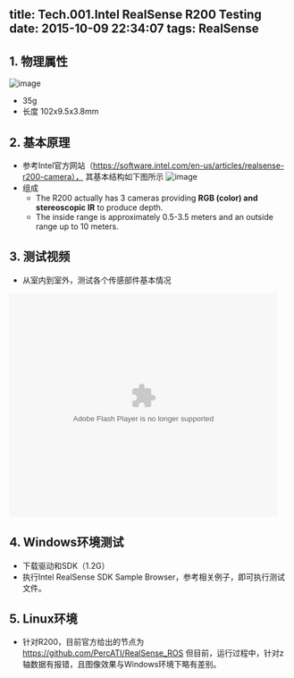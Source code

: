 title: Tech.001.Intel RealSense R200 Testing
date: 2015-10-09 22:34:07
tags: RealSense
---
## 1. 物理属性
![image](http://7xlos6.com1.z0.glb.clouddn.com/151009.1.RealSense.jpg)

- 35g
- 长度
102x9.5x3.8mm

## 2. 基本原理
- 参考Intel官方网站（https://software.intel.com/en-us/articles/realsense-r200-camera）， 其基本结构如下图所示
![image](https://software.intel.com/sites/default/files/managed/d0/5d/R200.png)
- 组成
    - The R200 actually has 3 cameras providing **RGB (color) and stereoscopic IR** to produce depth.
    - The inside range is approximately 0.5-3.5 meters and an outside range up to 10 meters.
 
<!--more-->

## 3. 测试视频
- 从室内到室外，测试各个传感部件基本情况

<embed src="http://player.youku.com/player.php/sid/XMTM1NTk0ODUyOA==/v.swf" allowFullScreen="true" quality="high" width="480" height="400" align="middle" allowScriptAccess="always" type="application/x-shockwave-flash"></embed>



## 4. Windows环境测试
- 下载驱动和SDK（1.2G）
- 执行Intel RealSense SDK Sample Browser，参考相关例子，即可执行测试文件。

## 5. Linux环境
- 针对R200，目前官方给出的节点为
https://github.com/PercATI/RealSense_ROS
但目前，运行过程中，针对z轴数据有报错，且图像效果与Windows环境下略有差别。